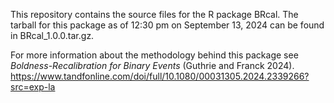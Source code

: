This repository contains the source files for the R package BRcal.  The tarball for this package as of 12:30 pm on September 13, 2024 can be found in BRcal_1.0.0.tar.gz.  

For more information about the methodology behind this package see *Boldness-Recalibration for Binary Events* (Guthrie and Franck 2024).  https://www.tandfonline.com/doi/full/10.1080/00031305.2024.2339266?src=exp-la
